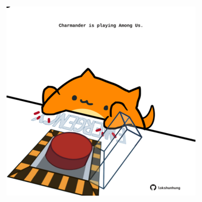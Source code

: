 <!-- built at 11/03/2024, 12:00:55 UTC -->
<p align="center">
  <img width="500" height="500" src="./ReadmeImage.svg">
</p>
